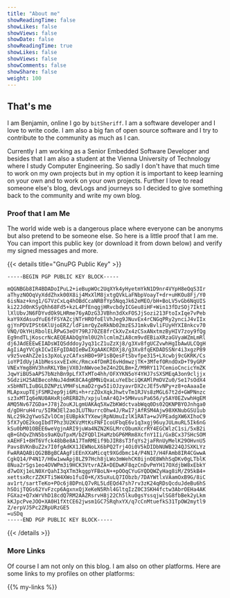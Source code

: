 ```yaml
---
title: "About me"
showReadingTime: false
showLikes: false
showViews: false
showDate: false
showReadingTime: true
showLikes: false
showViews: false
showComments: false
showShare: false
weight: 100
---
```


## That's me

I am Benjamin, online I go by `bitSheriff`. I am a software developer and I love to write code. I am also a big fan of open source software and I try to contribute to the community as much as I can.

Currently I am working as a Senior Embedded Software Developer and besides that I am also a student at the Vienna University of Technology where I study Computer Engineering. So sadly I don't have that much time to work on my own projects but in my option it is important to keep learning on your own and to work on your own projects. Further I love to read someone else's blog, devLogs and journeys so I decided to give something back to the community and write my own blog.

### Proof that I am Me

The world wide web is a dangerous place where everyone can be anonyms but also pretend to be someone else. So here is a little proof that I am me.
You can import this public key (or download it from down below) and verify my signed messages and more.

{{< details title="GnuPG Public Key" >}}

```
-----BEGIN PGP PUBLIC KEY BLOCK-----

mQGNBGb8IR4BDADoIPuL2+ieBupWOc2UqXYk4yHyetmYkN1D9nr4VYpH8eQqS3Ir
aThyzNOOqVyXddZhxk00X8ij4MxXlM8jxtgQVkLaFNbpVoayT+dr+uHKOu8Fj/Y0
6isNaz+kng1/G7VzCxLq4hOBdCcaNRBfYp5NqqJk62eMEO/bH+BoLV5vGb6NqUIS
ki22Jd0nKSyQhh68Fd5+kzL4PfEnqgjHRvcbdyICGeu8iHF+Win13fDzSOj7IktI
lXlUbvJN6FDYvdOk9LHRme76yADzG3JVBhn3dXxFOSJjSozi213FtoIxIqe7vPeb
kaY9XdAsudYuE6fFSYAZcjNTrHROfoElVhJeg9JNuvEx4rCNGqPRy2ynciJ4vIIx
gjYnPDVIPSt6KlUjoERZ/ldFimrQyZeRkNb02mzESJ1mkvBvliFUyHYXI8nkcv70
VNQ/OkYHiRbolELRPwG3eOY79RJ70ZE8frCkXvZx4zCSxANxtmzByHIV7zoy9fQg
Eg9ndTLjKoscrNcAEQEAAbQgYml0U2hlcmlmZiA8cm9vdEBiaXRzaGVyaWZmLmRl
dj6JAdEEEwEIADsWIQSdddoyJyq31cZ1uZzXj8/g3Xv8fgUCZvwhHgIbAwULCQgH
AgIiAgYVCgkICwIEFgIDAQIeBwIXgAAKCRDXj8/g3Xv8fqEKDADSSNr4i3xgzP89
v9z5veAhZ2e1s3pXoLyzCAfxsHBO+9P1sBQesFtSbvfpe315+LXcwbj9cGKRK/Cs
ioYPIdUyjA1bMessxvEIxHc/Rmcx4fDmRI6vHdmwzjTK+3MfefORndOxD+T9yGRP
VNExYmg8HV3hnRKLYBmjVX0JnNWvoe3eZ4n2DLBm+Z/M9RY117CemioCncicYmZK
JqwYiBU5aAPS7bNzhBn9pLfXTxMTo4hh/OFXYKN5oY4YHJ7sSXSMEqA3on9cljjx
5GdziH25AEBecohNuJ4dmK8CA4gBMNiQxaLuYeEbciQKAMlPmDVZu0/Se17sOdX4
xSbHNTLIuBGLDZNPzLVMHFsLmaD2rgw5IiOJzyavrDX2cJEf5vNPy+z8+oAaaaIe
MLApxupTEjFSMR2ep9ji6Mi+h+rzZOxXqkJhwtvTm1RJVs8zMGL67t2d+GWPNnzc
sz3xMTIq6eNU0AHxRjoRERB2h/xpjulmAr4QJ+5MHvusPa656/y5AY0EZvwhHgEM
AMQ5Nv67ZGDa+J78jZouKJLgmUAKAq5XwZbKWdctvabWqq0Ds02QKNPBYOJnhga0
d/gDHruH4ru/5IRW3El2ao3LUTNurrcOhw4J/RwI7jAfRSM4Ajw98XKNubGSU1ub
NLc29k2gYwoSZvlOCmjEUBpkkTYXewjRpNUmuIzlK1RATa+wJVPEadgXW6XIhoC9
5fX7yOE2kogIbdTPhz3U2KVzMtKsFNFIcoUFbqE6v1q3xgj96uyJULmuRL5Ik6nG
kSu0bM01OBEE6weVgjnARI9juWa4NZN2KGLMrcObumXcrRY4EGCWlzC1si/5xB2i
qB+GhQvZhN5bs9aKQuTpxM/bZFQDlIHaMzbGP6MRm8XcfnY1Ii/GxBCx37SHcSOM
xAEHF1+8HT6Vfck48bBe8A17TmRMEif9bJIR8sT3fqYs2jaFRnUyMelK29OHvnU5
Pavs8VKnBuZ2x7I0fgAdKX1JEWNoLX6bPQ2Trj4Oi0V5kDIDbNUWB224QJSXKLYz
FwARAQABiQG2BBgBCAAgFiEEnXXaMicqt9XGdbmc14/P4N17/H4FAmb8IR4CGwwA
CgkQ14/P4N17/H6w1wwApj8LZ97Hch8jLWo3mWehCK0ijnOE8WhhSqDKv0gLTblK
8Nua2rSgs1eo4OVWPm3i9HCK3VtvrAZA+DEDwKF8qzCnDvPmYH17OXdjbW8xEbkY
d7wOXj1eLN0XrQahI3qXTm3kqgpYFBoLN++pOOqCYuGYQDQWZyHag8iM/Z95kB4+
xettsxRcrZZKFTi5W4XWo1fuI0+K/X5uXuLQ7IObzb/7DAYWtlxVAamOxB9G/8iC
av1rt/sartTeKo+POc6j8DPnLQ7vRL5LdEQd47sh7rv3zK24qRDsQcduJdeBu6hS
hSOijTQGs62YvFzcp6AgxnxQjXeKeN5Rhl4GltqIzZ0C3SKH4fctw3AbrOEHa4AK
FGXaz+Q7xWrVhD18cdQ7RM2AAZRsrvH8j22Ch5lku0gsYssqjwlSG8fbBek2yLkm
kKJpcPveJOO+XA0H1fXtCE62jwsm1GC7SRqhxYX/q7cCnMtuefkS31TpOW2mytl9
Z/erpVJ5Pc2ZRpURzGE5
=uSDq
-----END PGP PUBLIC KEY BLOCK-----
```

{{< /details >}}

### More Links

Of course I am not only on this blog. I am also on other platforms. Here are some links to my profiles on other platforms:

<!--  include my link collection from separate file  -->

{{% my-links %}}
